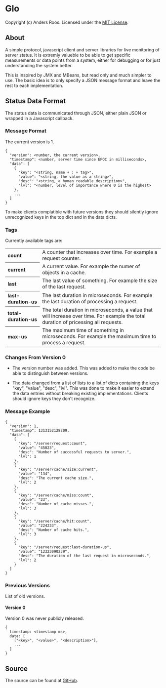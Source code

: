 # Glo #

Copyright (c) Anders Roos. Licensed under the [MIT License].

## About ##

A simple protocol, javascript client and server libraries for live
monitoring of server status. It is extremly valueble to be able to get
specific measurements or data points from a system, either for
debugging or for just understanding the system better.

This is inspired by JMX and MBeans, but read only and much simpler to
use. The basic idea is to only specify a JSON message format and leave
the rest to each implementation.

## Status Data Format ##

The status data is communicated through JSON, either plain JSON or
wrapped in a Javascript callback.

### Message Format ###

The current version is 1.

    {
      "version": <number, the current version>,
      "timestamp": <number, server time since EPOC in milliseconds>,
      "data": [
        {
          "key": "<string, name + : + tag>",
          "value": "<string, the value as a string>",
          "desc": "<string, a human readable description>",
          "lvl": "<number, level of importance where 0 is the highest>
        },
        ...
      ]
    }

To make clients complatible with future versions they should silently
ignore unrecognized keys in the top dict and in the data dicts.
    
### Tags ####

Currently available tags are:
<table>
  <tr><th align=left>count</th><td>A counter that increases over time. For example a request counter.</td></tr>
  <tr><th align=left>current</th><td>A current value. For example the numer of objects in a cache.</td></tr>
  <tr><th align=left>last</th><td>The last value of something. For example the size of the last request.</td></tr>
  <tr><th align=left>last-duration-us</th><td>The last duration in microseconds. For example the last duration of processing a request.</td></tr>
  <tr><th align=left>total-duration-us</th><td>The total duration in microseconds, a value that will increase over time. For example the total duration of pricessing all requests.</td></tr>
  <tr><th align=left>max-us</th><td>The maximum time of something in microseconds. For example the maximum time to process a request.</td></tr>
</table>

### Changes From Version 0 ###

* The version number was added. This was added to make the code be able to distinguish between versions.

* The data changed from a list of lists to a list of dicts containing
  the keys "key", "value", "desc", "lvl". This was done to make it
  easier to extend the data entries without breaking existing
  implementations. Clients should ignore keys they don't recognize.

### Message Example ###

    {
      "version": 1,
      "timestamp": 1313152128209,
      "data": [
        {
          "key": "/server/request:count",
          "value": "45023",
          "desc": "Number of successful requests to server.",
          "lvl": 1
        },
        {
          "key": "/server/cache/size:current",
          "value": "134",
          "desc": "The current cache size.",
          "lvl": 2
        },
        {
          "key": "/server/cache/miss:count",
          "value": "23",
          "desc": "Number of cache misses.",
          "lvl": 3
        },
        {
          "key": "/server/cache/hit:count",
          "value": "224233",
          "desc": "Number of cache hits.",
          "lvl": 3
        },
        {
          "key": "/server/request:last-duration-us",
          "value": "12323090239",
          "desc": "The duration of the last request in microseconds.",
          "lvl": 2
        }
      ]
    }

### Previous Versions ###

List of old versions.

#### Version 0 ####

Version 0 was never publicly released.

    {
      timestamp: <timestamp ms>,
      data: [
        ["<key>", "<value>", "<description>"],
        ...
      ]
    }


## Source ##

The source can be found at [GitHub].

[MIT License]: http://github.com/andersroos/LICENSE.txt
[GitHub]: http://github.com/andersroos/glo
